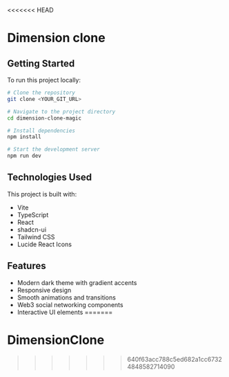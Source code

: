 <<<<<<< HEAD
# Dimension clone

## Getting Started

To run this project locally:

```sh
# Clone the repository
git clone <YOUR_GIT_URL>

# Navigate to the project directory
cd dimension-clone-magic

# Install dependencies
npm install

# Start the development server
npm run dev
```

## Technologies Used

This project is built with:

- Vite
- TypeScript
- React
- shadcn-ui
- Tailwind CSS
- Lucide React Icons

## Features

- Modern dark theme with gradient accents
- Responsive design
- Smooth animations and transitions
- Web3 social networking components
- Interactive UI elements
=======
# DimensionClone
>>>>>>> 640f63acc788c5ed682a1cc67324848582714090
